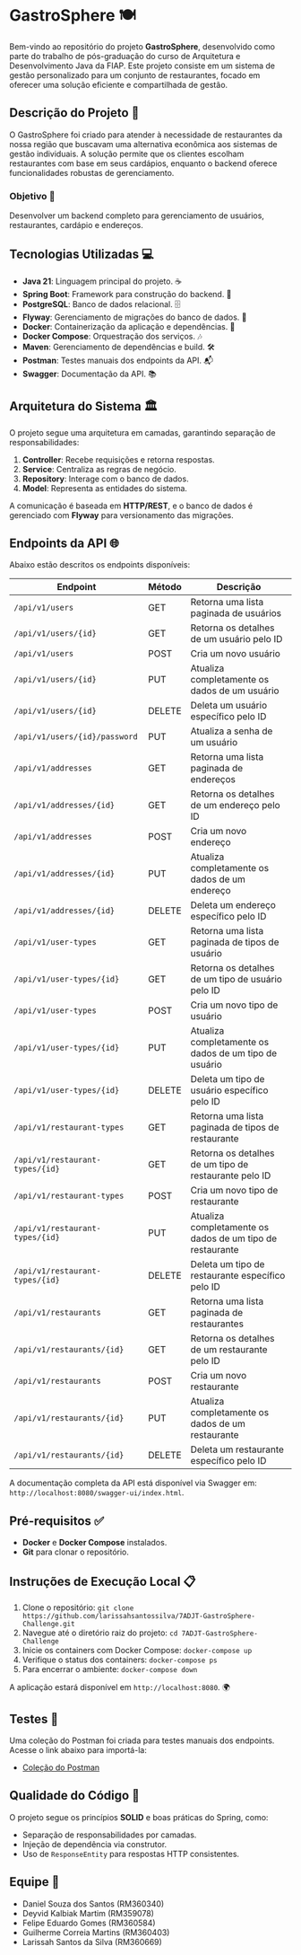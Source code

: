 # GastroSphere 🍽️

Bem-vindo ao repositório do projeto **GastroSphere**, desenvolvido como parte do trabalho de pós-graduação do curso de Arquitetura e Desenvolvimento Java da FIAP. Este projeto consiste em um sistema de gestão personalizado para um conjunto de restaurantes, focado em oferecer uma solução eficiente e compartilhada de gestão.

## Descrição do Projeto 📝

O GastroSphere foi criado para atender à necessidade de restaurantes da nossa região que buscavam uma alternativa econômica aos sistemas de gestão individuais. A solução permite que os clientes escolham restaurantes com base em seus cardápios, enquanto o backend oferece funcionalidades robustas de gerenciamento.

### Objetivo 🎯

Desenvolver um backend completo para gerenciamento de usuários, restaurantes, cardápio e endereços.

## Tecnologias Utilizadas ‍💻

- **Java 21**: Linguagem principal do projeto. ☕
- **Spring Boot**: Framework para construção do backend. 🌱
- **PostgreSQL**: Banco de dados relacional. 🗄️
- **Flyway**: Gerenciamento de migrações do banco de dados. 🦋
- **Docker**: Containerização da aplicação e dependências. 🐳
- **Docker Compose**: Orquestração dos serviços. 🎶
- **Maven**: Gerenciamento de dependências e build. 🛠️
- **Postman**: Testes manuais dos endpoints da API. 📬
- **Swagger**: Documentação da API. 📚

## Arquitetura do Sistema 🏛️

O projeto segue uma arquitetura em camadas, garantindo separação de responsabilidades:
1. **Controller**: Recebe requisições e retorna respostas.
2. **Service**: Centraliza as regras de negócio.
3. **Repository**: Interage com o banco de dados.
4. **Model**: Representa as entidades do sistema.

A comunicação é baseada em **HTTP/REST**, e o banco de dados é gerenciado com **Flyway** para versionamento das migrações.

## Endpoints da API 🌐

Abaixo estão descritos os endpoints disponíveis:

| Endpoint                        | Método | Descrição                                                 |
|---------------------------------|--------|-----------------------------------------------------------|
| `/api/v1/users`                 | GET    | Retorna uma lista paginada de usuários                    |
| `/api/v1/users/{id}`            | GET    | Retorna os detalhes de um usuário pelo ID                 |
| `/api/v1/users`                 | POST   | Cria um novo usuário                                      |
| `/api/v1/users/{id}`            | PUT    | Atualiza completamente os dados de um usuário             |
| `/api/v1/users/{id}`            | DELETE | Deleta um usuário específico pelo ID                      |
| `/api/v1/users/{id}/password`   | PUT    | Atualiza a senha de um usuário                            |
| `/api/v1/addresses`             | GET    | Retorna uma lista paginada de endereços                   |
| `/api/v1/addresses/{id}`        | GET    | Retorna os detalhes de um endereço pelo ID                |
| `/api/v1/addresses`             | POST   | Cria um novo endereço                                     |
| `/api/v1/addresses/{id}`        | PUT    | Atualiza completamente os dados de um endereço            |
| `/api/v1/addresses/{id}`        | DELETE | Deleta um endereço específico pelo ID                     |
| `/api/v1/user-types`            | GET    | Retorna uma lista paginada de tipos de usuário            |
| `/api/v1/user-types/{id}`       | GET    | Retorna os detalhes de um tipo de usuário pelo ID         |
| `/api/v1/user-types`            | POST   | Cria um novo tipo de usuário                              |
| `/api/v1/user-types/{id}`       | PUT    | Atualiza completamente os dados de um tipo de usuário     |
| `/api/v1/user-types/{id}`       | DELETE | Deleta um tipo de usuário específico pelo ID              |
| `/api/v1/restaurant-types`      | GET    | Retorna uma lista paginada de tipos de restaurante        |
| `/api/v1/restaurant-types/{id}` | GET    | Retorna os detalhes de um tipo de restaurante pelo ID     |
| `/api/v1/restaurant-types`      | POST   | Cria um novo tipo de restaurante                          |
| `/api/v1/restaurant-types/{id}` | PUT    | Atualiza completamente os dados de um tipo de restaurante |
| `/api/v1/restaurant-types/{id}` | DELETE | Deleta um tipo de restaurante específico pelo ID          |
| `/api/v1/restaurants`           | GET    | Retorna uma lista paginada de restaurantes                |
| `/api/v1/restaurants/{id}`      | GET    | Retorna os detalhes de um restaurante pelo ID             |
| `/api/v1/restaurants`           | POST   | Cria um novo restaurante                                  |
| `/api/v1/restaurants/{id}`      | PUT    | Atualiza completamente os dados de um restaurante         |
| `/api/v1/restaurants/{id}`      | DELETE | Deleta um restaurante específico pelo ID                  |

A documentação completa da API está disponível via Swagger em: `http://localhost:8080/swagger-ui/index.html`.

## Pré-requisitos ✅

- **Docker** e **Docker Compose** instalados.
- **Git** para clonar o repositório.

## Instruções de Execução Local 📋

1. Clone o repositório: ```git clone https://github.com/larissahsantossilva/7ADJT-GastroSphere-Challenge.git```
2. Navegue até o diretório raiz do projeto: ```cd 7ADJT-GastroSphere-Challenge```
3. Inicie os containers com Docker Compose: ```docker-compose up```
4. Verifique o status dos containers: ```docker-compose ps```
5. Para encerrar o ambiente: ```docker-compose down```

A aplicação estará disponível em `http://localhost:8080`. 🌍

## Testes 🧪

Uma coleção do Postman foi criada para testes manuais dos endpoints. Acesse o link abaixo para importá-la:
- [Coleção do Postman](https://speeding-station-415931.postman.co/workspace/GastroSphere~d52dd68e-4865-4739-92da-bc6c1068d122/collection/40855990-153f9978-0b30-4fea-becd-30a8b5ef5d67?action=share&creator=40855990)

## Qualidade do Código 🏅

O projeto segue os princípios **SOLID** e boas práticas do Spring, como:
- Separação de responsabilidades por camadas.
- Injeção de dependência via construtor.
- Uso de `ResponseEntity` para respostas HTTP consistentes.

## Equipe 👥

- Daniel Souza dos Santos (RM360340)
- Deyvid Kalbiak Martim (RM359078)
- Felipe Eduardo Gomes (RM360584)
- Guilherme Correia Martins (RM360403)
- Larissah Santos da Silva (RM360669)

